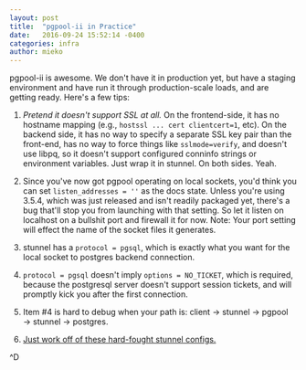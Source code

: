 ```yaml
---
layout: post
title:  "pgpool-ii in Practice"
date:   2016-09-24 15:52:14 -0400
categories: infra
author: mieko
---
```


pgpool-ii is awesome.  We don't have it in production yet, but have a staging
environment and have run it through production-scale loads, and are getting
ready.  Here's a few tips:

  1. *Pretend it doesn't support SSL at all.*  On the frontend-side, it has no
     hostname mapping (e.g., `hostssl ... cert clientcert=1`, etc).  On the
     backend side, it has no way to specify a separate SSL key pair than
     the front-end, has no way to force things like `sslmode=verify`, and doesn't 
     use libpq, so it doesn't support configured conninfo strings or
     environment variables.  Just wrap it in stunnel.  On both sides.  Yeah.

  2. Since you've now got pgpool operating on local sockets, you'd think you
     can set `listen_addresses = ''` as the docs state.  Unless you're using
     3.5.4, which was just released and isn't readily packaged yet, there's a
     bug that'll stop you from launching with that setting.  So let it listen
     on localhost on a bullshit port and firewall it for now.  Note: Your port
     setting will effect the name of the socket files it generates.

  3. stunnel has a `protocol = pgsql`, which is exactly what you want for the
     local socket to postgres backend connection.

  4. `protocol = pgsql` doesn't imply `options = NO_TICKET`, which is required,
     because the postgresql server doesn't support session tickets, and will
     promptly kick you after the first connection.

  5. Item #4 is hard to debug when your path is: client → stunnel → pgpool →
     stunnel → postgres.

  6. [Just work off of these hard-fought stunnel configs.](https://gist.github.com/mieko/a075f9ce8cb8fd5c68fed310acebe449)

^D
